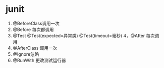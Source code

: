 # junit
1. @BeforeClass调用一次
2. @Before 每次都调用
3. @Test
        @Test(expected=异常类)
        @Test(timeout=毫秒)
4，@After 每次调用
5. @AfterClass 调用一次
6. @Ignore忽略
7. @RunWith 更改测试运行器
